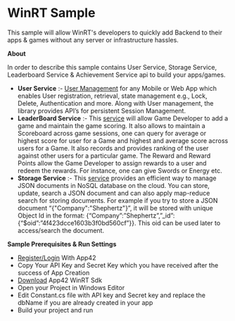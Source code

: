 WinRT Sample
============

This sample will allow WinRT's developers to quickly add Backend to their apps & games without any server or infrastructure hassles.

__About__ 

In order to describe this sample contains User Service, Storage Service, Leaderboard Service & Achievement Service api to build your apps/games. 

* __User Service__ :- [User Management](http://api.shephertz.com/app42-docs/user-management-service/) for any Mobile or Web App which enables User registration, retrieval, state management e.g., Lock, Delete, Authentication and more. Along with User management, the library provides API’s for persistent Session Management.
* __LeaderBoard Service__ :- This [service](http://api.shephertz.com/app42-docs/leaderboard-service/) will allow Game Developer to add a game and maintain the game scoring. It also allows to maintain a Scoreboard across game sessions, one can query for average or highest score for user for a Game and highest and average score across users for a Game. It also records and provides ranking of the user against other users for a particular game. The Reward and Reward Points allow the Game Developer to assign rewards to a user and redeem the rewards. For instance, one can give Swords or Energy etc.
* __Storage Service__ :- This [service](http://api.shephertz.com/app42-docs/nosql-storage-service/) provides an efficient way to manage JSON documents in NoSQL database on the cloud. You can store, update, search a JSON document and can also apply map-reduce search for storing documents. For example if you try to store a JSON document “{"Company":"Shephertz"}”, it will be stored with unique Object Id in the format: {“Company”:”Shephertz”,”_id”:{“$oid”:”4f423dcce1603b3f0bd560cf”}}. This oid can be used later to access/search the document.

__Sample Prerequisites & Run Settings__

* [Register/Login](https://apphq.shephertz.com/) With App42
* Copy Your API Key and Secret Key which you have received after the success of App Creation
* [Download](https://github.com/shephertz/App42_WINDOWS_SDK/archive/master.zip) App42 WinRT Sdk
* Open your Project in Windows Editor
* Edit Constant.cs file with API key and Secret key and replace the dbName if you are already created in your app
* Build your project and run


